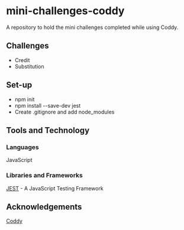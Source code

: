 # mini-challenges-coddy

A repository to hold the mini challenges completed while using Coddy.

## Challenges

- Credit
- Substitution

## Set-up

- npm init
- npm install --save-dev jest
- Create .gitignore and add node_modules

## Tools and Technology

### Languages

JavaScript

### Libraries and Frameworks

[JEST](https://jestjs.io/) - A JavaScript Testing Framework

## Acknowledgements

[Coddy](https://coddy.tech/)
